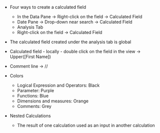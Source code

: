 - Four ways to create a calculated field
  - In the Data Pane -> Right-click on the field -> Calculated Field
  - Date Pane -> Drop-down near search -> Calculated Field
  - Analysis Tab
  - Right-click on the field -> Calculated Field

- The calculated field created under the analysis tab is global
- Calculated field - locally - double click on the field in the view -> Upper([First Name])
- Comment line -> //

- Colors
  - Logical Expression and Operators:  Black
  - Parameter:  Purple
  - Functions:  Blue
  - Dimensions and measures: Orange
  - Comments: Grey

- Nested Calculations
  - The result of one calculation used as an input in another calculation

